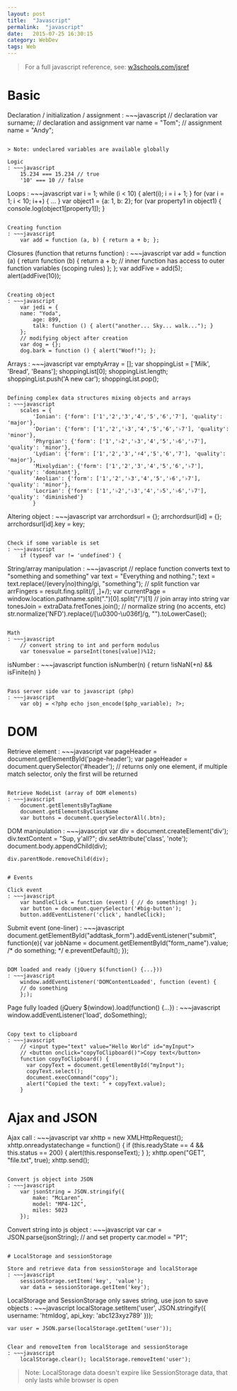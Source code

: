```yaml
---
layout: post
title:  "Javascript"
permalink:  "javascript"
date:   2015-07-25 16:30:15
category: WebDev
tags: Web
---
```


> For a full javascript reference, see: [w3schools.com/jsref](https://www.w3schools.com/jsref/)

# Basic

Declaration / initialization / assignment
: ~~~javascript
    // declaration
    var surname;
    // declaration and assignment
    var name = "Tom";
    // assignment
    name = "Andy";
~~~

> Note: undeclared variables are available globally

Logic
: ~~~javascript
    15.234 === 15.234 // true
    '10' === 10 // false
~~~

Loops
: ~~~javascript
    var i = 1; while (i < 10) { alert(i); i = i + 1; }
    for (var i = 1; i < 10; i++) { ... }
    var object1 = {a: 1, b: 2}; for (var property1 in object1) { console.log(object1[property1]); }
~~~

Creating function
: ~~~javascript
    var add = function (a, b) { return a + b; };
~~~

Closures (function that returns function)
: ~~~javascript
    var add = function (a) {
        return function (b) {
            return a + b; // inner function has access to outer function variables (scoping rules)
        };
    };
    var addFive = add(5);
    alert(addFive(10));
~~~

Creating object
: ~~~javascript
    var jedi = {
    name: "Yoda",
        age: 899,
        talk: function () { alert("another... Sky... walk..."); }
    };
    // modifying object after creation
    var dog = {};
    dog.bark = function () { alert("Woof!"); };
~~~

Arrays
: ~~~javascript
    var emptyArray = [];
    var shoppingList = ['Milk', 'Bread', 'Beans'];
    shoppingList[0];
    shoppingList.length;
    shoppingList.push('A new car'); shoppingList.pop();
~~~

Defining complex data structures mixing objects and arrays
: ~~~javascript
    scales = {
        'Ionian': {'form': ['1','2','3','4','5','6','7'], 'quality': 'major'},
        'Dorian': {'form': ['1','2','♭3','4','5','6','♭7'], 'quality': 'minor'},
        'Phyrgian': {'form': ['1','♭2','♭3','4','5','♭6','♭7'], 'quality': 'minor'},
        'Lydian': {'form': ['1','2','3','♯4','5','6','7'], 'quality': 'major'},
        'Mixolydian': {'form': ['1','2','3','4','5','6','♭7'], 'quality': 'dominant'},
        'Aeolian': {'form': ['1','2','♭3','4','5','♭6','♭7'], 'quality': 'minor'},
        'Locrian': {'form': ['1','♭2','♭3','4','♭5','♭6','♭7'], 'quality': 'diminished'}
        }
~~~

Altering object
: ~~~javascript
    var arrchordsurl = {};
    arrchordsurl[id] = {};
    arrchordsurl[id].key = key;
~~~

Check if some variable is set
: ~~~javascript
    if (typeof var != 'undefined') {
~~~

String/array manipulation
: ~~~javascript
    // replace function converts text to "something and something"
    var text = "Everything and nothing.";
    text = text.replace(/(every|no)thing/gi, "something");
    // split function
    var arrFingers = result.fing.split(/[ ,]+/);
    var currentPage = window.location.pathname.split(".")[0].split("/")[1]
    // join array into string
    var tonesJoin = extraData.fretTones.join();
    // normalize string (no accents, etc)
    str.normalize('NFD').replace(/[\u0300-\u036f]/g, "").toLowerCase();
~~~

Math
: ~~~javascript
    // convert string to int and perform modulus
    var tonesvalue = parseInt(tones[value])%12;
~~~

isNumber
: ~~~javascript
    function isNumber(n) { return !isNaN(+n) && isFinite(n) }
~~~

Pass server side var to javascript (php)
: ~~~javascript
    var obj = <?php echo json_encode($php_variable); ?>;
~~~

# DOM

Retrieve element
: ~~~javascript
    var pageHeader = document.getElementById('page-header');
    var pageHeader = document.querySelector('#header'); // returns only one element, if multiple match selector, only the first will be returned
~~~

Retrieve NodeList (array of DOM elements)
: ~~~javascript
    document.getElementsByTagName
    document.getElementsByClassName
    var buttons = document.querySelectorAll(.btn);
~~~

DOM manipulation
: ~~~javascript
    var div = document.createElement('div');
    div.textContent = "Sup, y'all?";
    div.setAttribute('class', 'note');
    document.body.appendChild(div);

    div.parentNode.removeChild(div);
~~~

# Events

Click event
: ~~~javascript
    var handleClick = function (event) { // do something! };
    var button = document.querySelector('#big-button');
    button.addEventListener('click', handleClick);
~~~

Submit event (one-liner)
: ~~~javascript
    document.getElementById("addtask_form").addEventListener("submit", function(e){
        var jobName = document.getElementById("form_name").value;
        /* do something; */
        e.preventDefault();
    });
~~~
        
DOM loaded and ready (jQuery $(function() {...}))
: ~~~javascript
    window.addEventListener('DOMContentLoaded', function (event) {
    // do something
    };);
~~~

Page fully loaded (jQuery $(window).load(function() {...})
: ~~~javascript
    window.addEventListener('load', doSomething);
~~~

Copy text to clipboard
: ~~~javascript
    // <input type="text" value="Hello World" id="myInput">
    // <button onclick="copyToClipboard()">Copy text</button>
    function copyToClipboard() {
      var copyText = document.getElementById("myInput");
      copyText.select();
      document.execCommand("copy");
      alert("Copied the text: " + copyText.value);
    }
~~~

# Ajax and JSON

Ajax call
: ~~~javascript
    var xhttp = new XMLHttpRequest();
    xhttp.onreadystatechange = function() {
        if (this.readyState == 4 && this.status == 200) {
            alert(this.responseText);
        }
    };
    xhttp.open("GET", "file.txt", true);
    xhttp.send();
~~~
        
Convert js object into JSON
: ~~~javascript
    var jsonString = JSON.stringify({
        make: "McLaren",
        model: "MP4-12C",
        miles: 5023
    });
~~~

Convert string into js object 
: ~~~javascript
    var car = JSON.parse(jsonString);
    // and set property
    car.model = "P1";
~~~

# LocalStorage and sessionStorage

Store and retrieve data from sessionStorage and localStorage
: ~~~javascript
    sessionStorage.setItem('key', 'value');
    var data = sessionStorage.getItem('key');
~~~


LocalStorage and SessionStorage only saves string, use json to save objects
: ~~~javascript
    localStorage.setItem('user', JSON.stringify({
        username: 'htmldog',
        api_key: 'abc123xyz789'
    }));

    var user = JSON.parse(localStorage.getItem('user'));
~~~

Clear and removeItem from localStorage and sessionStorage
: ~~~javascript
    localStorage.clear(); localStorage.removeItem('user');
~~~

> Note: LocalStorage data doesn't expire like SessionStorage data, that only lasts while browser is open
